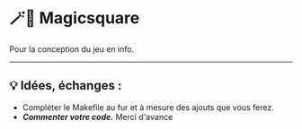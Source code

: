 # 🪄🔲 Magicsquare

Pour la conception du jeu en info.

___

## 💡 Idées, échanges :

- Compléter le Makefile au fur et à mesure des ajouts que vous ferez.
- ***Commenter votre code.*** Merci d'avance
